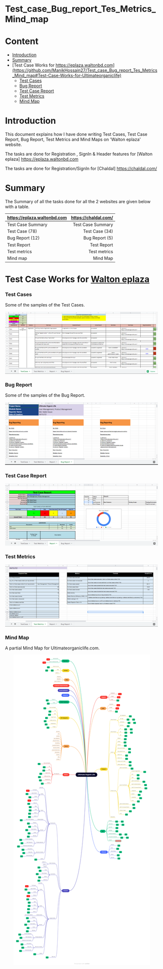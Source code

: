 # Test_case_Bug_report_Tes_Metrics_Mind_map

# Content

- [Introduction](https://github.com/ManikHossain27/Test_case_Bug_report_Tes_Metrics_Mind_map#introduction)
- [Summary](https://github.com/ManikHossain27/Test_case_Bug_report_Tes_Metrics_Mind_map#summary)
- [Test Case Works for https://eplaza.waltonbd.com](https://github.com/ManikHossain27/Test_case_Bug_report_Tes_Metrics_Mind_map#Test-Case-Works-for-Ultimateorganiclife)
  - [Test Cases](https://github.com/ManikHossain27/Test_case_Bug_report_Tes_Metrics_Mind_map#Test-Cases)
  - [Bug Report](https://github.com/ManikHossain27/Test_case_Bug_report_Tes_Metrics_Mind_map#Bug-Report)
  - [Test Case Report](https://github.com/ManikHossain27/Test_case_Bug_report_Tes_Metrics_Mind_map#Test-Case-Report)
  - [Test Metrics](https://github.com/ManikHossain27/Test_case_Bug_report_Tes_Metrics_Mind_map#Test-Metrics)
  - [Mind Map](https://github.com/ManikHossain27/Test_case_Bug_report_Tes_Metrics_Mind_map#Mind-map)

# Introduction

This document explains how I have done writing Test Cases, Test Case Report, Bug Report, Test Metrics and Mind Maps on 'Walton eplaza' website.

The tasks are done for Registration , SignIn & Header features for [Walton eplaza] https://eplaza.waltonbd.com

The tasks are done for Registration/SignIn for [Chaldal] https://chaldal.com/ 


# Summary

The Summary of all the tasks done for all the 2 websites are given below with a table.

| https://eplaza.waltonbd.com |  https://chaldal.com/    |
| :-------------------------- | -----------------------: |
| Test Case Summary           | Test Case Summary        |
| Test Case (78)              | Test Case (34)           |
| Bug Report (12)             | Bug Report (5)           |
| Test Report                 | Test Report              |
| Test metrics                | Test metrics             |
| Mind map                    | Mind Map                 |


# Test Case Works for [Walton eplaza](https://eplaza.waltonbd.com)

### Test Cases

Some of the samples of the Test Cases.

<p align="center">
  <img src="https://github.com/Rabbi01521/-Test-case-Bug-report-Test-metrics-Mind-map/blob/main/ultimateorganiclife.com/Test_Case.PNG" />
</p>

### Bug Report

Some of the samples of the Bug Report.

<p align="center">
  <img src="https://github.com/Rabbi01521/-Test-case-Bug-report-Test-metrics-Mind-map/blob/main/ultimateorganiclife.com/Bug_Report.PNG" />
</p>

### Test Case Report

<p align="center">
  <img src="https://github.com/Rabbi01521/-Test-case-Bug-report-Test-metrics-Mind-map/blob/main/ultimateorganiclife.com/Test_Report.PNG" />
</p>

### Test Metrics

<p align="center">
  <img src="https://github.com/Rabbi01521/-Test-case-Bug-report-Test-metrics-Mind-map/blob/main/ultimateorganiclife.com/Test_Matrics.PNG" />
</p>

### Mind Map

A partial Mind Map for Ultimateorganiclife.com.

<p align="center">
  <img src="https://github.com/Rabbi01521/-Test-case-Bug-report-Test-metrics-Mind-map/blob/main/ultimateorganiclife.com/Ultimate%20Organic%20Life_main.png" />
</p>
